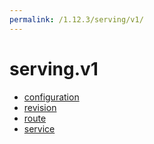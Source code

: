 ```yaml
---
permalink: /1.12.3/serving/v1/
---
```


# serving.v1



* [configuration](configuration.md)
* [revision](revision.md)
* [route](route.md)
* [service](service.md)